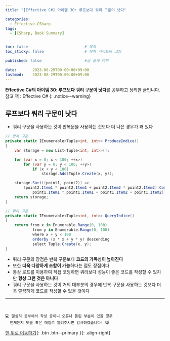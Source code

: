 ```yaml
---
title: "[Effective C#] 아이템 30: 루프보다 쿼리 구문이 낫다"

categories:
  - Effective-CSharp
tags:
  - [CSharp, Book Summary]


toc: false                         # 목차
toc_sticky: false                  # 목차 사이드바 고정

published: false                   #글 공개 여부

date:       2023-08-29T00:00:00+09:00
lastmod:    2023-08-29T00:00:00+09:00
---
```


<!-- description : 25자에서 160자 사이 -->
**Effective C#의 아이템 30: 루프보다 쿼리 구문이 낫다**를 공부하고 정리한 글입니다.<br>
참고 책 : Effective C#
{: .notice--warning}

## 루프보다 쿼리 구문이 낫다

- 쿼리 구문을 사용하는 것이 반복문을 사용하는 것보다 더 나은 경우가 꽤 있다

```c#
// 반복 구문
private static IEnumerable<Tuple<int, int>> ProduceIndice()
{
    var storage = new List<Tuple<int, int>>();

    for (var x = 0; x < 100; ++x>)
        for (var y = 0; y < 100; ++y>)
            if (x + y < 100)
                storage.Add(Tuple.Create(x, y));

    storage.Sort((point1, point2)) =>
        (point2.Item1 * point2.Item1 + point2.Item2 * point2.Item2).CompareTo(
            point1.Item1 * point1.Item1 + point1.Item2 + point1.Item2));
    return storage;
}

// 쿼리 구문
private static IEnumerable<Tuple<int, int>> QueryIndice()
{
    return from x in Enumerable.Range(0, 100)
            from y in Enumerable.Range(0, 100)
            where x + y < 100
            orderby (x * x + y * y) descending
            select Tuple.Create(x, y);
}
```

- 쿼리 구문의 장점은 반복 구문보다 **코드의 가독성이 높아진다**
- 또한 **더욱 다양하게 조합이 가능**하다는 점도 장점이다
- 통상 로프를 이용하여 직접 코딩하면 쿼리보다 성능이 좋은 코드를 작성할 수 있지만 **항상 그런 것은 아니다**
- 쿼리 구문을 사용하는 것이 거의 대부분의 경우에 반복 구문을 사용하는 것보다 더욱 깔끔하게 코드를 작성할 수 있을 것이다

***
<br>

    💻 열심히 공부해서 작성 중이니 오류나 틀린 부분이 있을 경우 
      언제든지 댓글 혹은 메일로 알려주시면 감사하겠습니다! 😸


[맨 위로 이동하기](#){: .btn .btn--primary }{: .align-right}